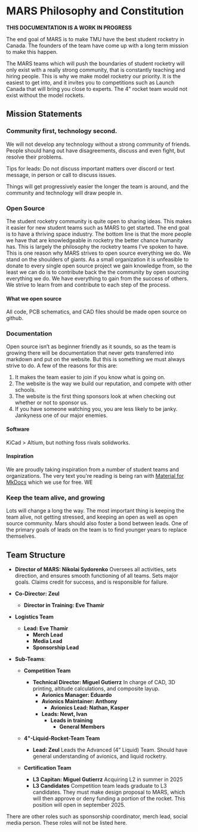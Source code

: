 # MARS Philosophy and Constitution

**THIS DOCUMENTATION IS A WORK IN PROGRESS**

The end goal of MARS is to make TMU have the best student rocketry in Canada. The founders of the team have come up with a long term mission to make this happen. 

The MARS teams which will push the boundaries of student rocketry will only exist with a really strong community, that is constantly teaching and hiring people. This is why we make model rocketry our priority. It is the easiest to get into, and it invites you to competitions such as Launch Canada that will bring you close to experts. The 4" rocket team would not exist without the model rockets.

## Mission Statements

### Community first, technology second.

We will not develop any technology without a strong community of friends. People should hang out have disagreements, discuss and even fight, but resolve their problems. 

Tips for leads: Do not discuss important matters over discord or text message, in person or call to discuss issues.

Things will get progressively easier the longer the team is around, and the community and technology will draw people in.

### Open Source

The student rocketry community is quite open to sharing ideas. This makes it easier for new student teams such as MARS to get started. The end goal is to have a thriving space industry. The bottom line is that the more people we have that are knowledgeable in rocketry the better chance humanity has. This is largely the philosophy the rocketry teams I've spoken to have. This is one reason why MARS strives to open source everything we do. We stand on the shoulders of giants. As a small organization it is unfeasible to donate to every single open source project we gain knowledge from, so the least we can do is to contribute back the the community by open sourcing everything we do. We have everything to gain from the success of others. We strive to learn from and contribute to each step of the process. 

#### What we open source

All code, PCB schematics, and CAD files should be made open source on github. 

### Documentation

Open source isn’t as beginner friendly as it sounds, so as the team is growing there will be documentation that never gets transferred into markdown and put on the website. But this is something we must always strive to do. 
A few of the reasons for this are:

1. It makes the team easier to join if you know what is going on.
2. The website is the way we build our reputation, and compete with other schools.
3. The website is the first thing sponsors look at when checking out whether or not to sponsor us. 
4. If you have someone watching you, you are less likely to be janky. Jankyness one of our major enemies.

#### Software

KiCad > Altium, but nothing foss rivals solidworks.

#### Inspiration

We are proudly taking inspiration from a number of student teams and organizations. The very text you're reading is being ran with [Material for MkDocs](https://squidfunk.github.io/mkdocs-material/) which we use for free. WE


### Keep the team alive, and growing

Lots will change a long the way. The most important thing is keeping the team alive, not getting stressed, and keeping an open as well as open source community. Mars should also foster a bond between leads.
One of the primary goals of leads on the team is to find younger years to replace themselves.


## Team Structure

- **Director of MARS: Nikolai Sydorenko** Oversees all activities, sets direction, and ensures smooth functioning of all teams. Sets major goals. Claims credit for success, and is responsible for failure. 
- **Co-Director: Zeul** 
    - **Director in Training: Eve Thamir**

- **Logistics Team**
    - **Lead: Eve Thamir**
        - **Merch Lead**
        - **Media Lead**
        - **Sponsorship Lead**

- **Sub-Teams**:
    - **Competition Team**
        - **Technical Director: Miguel Gutierrz** In charge of CAD, 3D printing, altitude calculations, and composite layup. 
            - **Avionics Manager: Eduardo**  
            - **Avionics Maintainer: Anthony**  
                - **Avionics Lead: Nathan, Kasper**  
            - **Leads: Newt, Ivan** 
                - **Leads in training** 
                    - **General Members**

    - **4"-Liquid-Rocket-Team Team**
        - **Lead: Zeul** Leads the Advanced (4” Liquid) Team. Should have general understanding of avionics, and liquid rocketry.

    - **Certification Team**
        - **L3 Capitan: Miguel Gutierrz** Acquiring L2 in summer in 2025
        - **L3 Candidates** Competition team leads graduate to L3 candidates. They must make design proposal to MARS, which will then approve or deny funding a portion of the rocket. This position will open in september 2025.
  
There are other roles such as sponsorship coordinator, merch lead, social media person. These roles will not be listed here.
